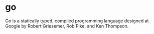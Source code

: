 # go
Go is a statically typed, compiled programming language designed at Google by Robert Griesemer, Rob Pike, and Ken Thompson.
